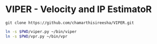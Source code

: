 # VIPER - Velocity and IP EstimatoR

```
git clone https://github.com/chamarthisireesha/VIPER.git
```

```bash
ln -s $PWD/viper.py ~/bin/viper
ln -s $PWD/vpr.py ~/bin/vpr
```
